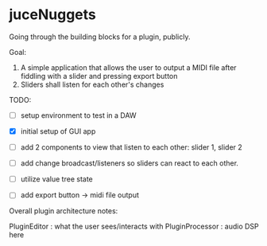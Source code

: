 # juceNuggets

Going through the building blocks for a plugin, publicly.

Goal:
1. A simple application that allows the user to output a MIDI file after fiddling with a slider and pressing export button
2. Sliders shall listen for each other's changes


TODO:
- [ ] setup environment to test in a DAW 
- [X] initial setup of GUI app
- [ ] add 2 components to view that listen to each other: slider 1, slider 2
- [ ] add change broadcast/listeners so sliders can react to each other.
- [ ] utilize value tree state
- [ ] add export button -> midi file output


Overall plugin architecture notes:

PluginEditor  : what the user sees/interacts with
PluginProcessor : audio DSP here
